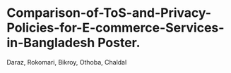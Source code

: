 # Comparison-of-ToS-and-Privacy-Policies-for-E-commerce-Services-in-Bangladesh Poster.
Daraz, Rokomari, Bikroy, Othoba, Chaldal
